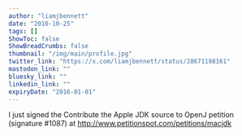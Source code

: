 ```yaml
---
author: "liamjbennett"
date: "2010-10-25"
tags: []
ShowToc: false
ShowBreadCrumbs: false
thumbnail: "/img/main/profile.jpg"
twitter_link: "https://x.com/liamjbennett/status/28671198161"
mastodon_link: ""
bluesky_link: ""
linkedin_link: ""
expiryDate: "2016-01-01"
---
```


I just signed the Contribute the Apple JDK source to OpenJ petition (signature #1087) at http://www.petitionspot.com/petitions/macjdk

